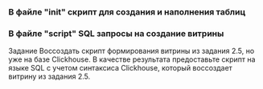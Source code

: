 ### В файле "init" скрипт для создания и наполнения таблиц
### В файле "script" SQL запросы на создание витрины
Задание
Воссоздать скрипт формирования витрины из задания 2.5, но уже на базе Clickhouse. 
В качестве результата предоставьте скрипт на языке SQL с учетом синтаксиса Clickhouse, который воссоздает витрину из задания 2.5.
